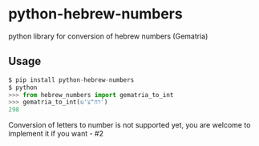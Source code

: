 # python-hebrew-numbers
python library for conversion of hebrew numbers (Gematria)

## Usage

```python
$ pip install python-hebrew-numbers
$ python
>>> from hebrew_numbers import gematria_to_int
>>> gematria_to_int(u'רח"צ')
298
```

Conversion of letters to number is not supported yet, you are welcome to implement it if you want - #2

